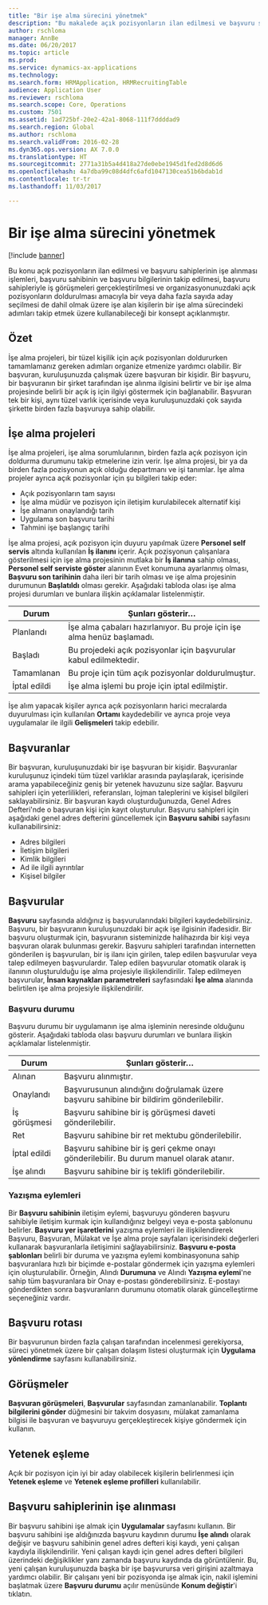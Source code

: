 ```yaml
---
title: "Bir işe alma sürecini yönetmek"
description: "Bu makalede açık pozisyonların ilan edilmesi ve başvuru sahiplerinin işe alınması işlemleri, başvuru sahibinin ve başvuru bilgilerinin takip edilmesi, başvuru sahipleriyle iş görüşmeleri gerçekleştirilmesi ve organizasyonunuzdaki açık pozisyonların doldurulması amacıyla bir veya daha fazla sayıda aday seçilmesi de dahil olmak üzere işe alan kişilerin bir işe alma sürecindeki adımları takip etmek üzere kullanabileceği bir konsept açıklanmıştır."
author: rschloma
manager: AnnBe
ms.date: 06/20/2017
ms.topic: article
ms.prod: 
ms.service: dynamics-ax-applications
ms.technology: 
ms.search.form: HRMApplication, HRMRecruitingTable
audience: Application User
ms.reviewer: rschloma
ms.search.scope: Core, Operations
ms.custom: 7501
ms.assetid: 1ad725bf-20e2-42a1-8068-111f7ddddad9
ms.search.region: Global
ms.author: rschloma
ms.search.validFrom: 2016-02-28
ms.dyn365.ops.version: AX 7.0.0
ms.translationtype: HT
ms.sourcegitcommit: 2771a31b5a4d418a27de0ebe1945d1fed2d8d6d6
ms.openlocfilehash: 4a7dba99c08d4dfc6afd1047130cea51b6bdab1d
ms.contentlocale: tr-tr
ms.lasthandoff: 11/03/2017

---
```


# <a name="manage-a-recruiting-process"></a>Bir işe alma sürecini yönetmek

[!include [banner](../includes/banner.md)]

Bu konu açık pozisyonların ilan edilmesi ve başvuru sahiplerinin işe alınması işlemleri, başvuru sahibinin ve başvuru bilgilerinin takip edilmesi, başvuru sahipleriyle iş görüşmeleri gerçekleştirilmesi ve organizasyonunuzdaki açık pozisyonların doldurulması amacıyla bir veya daha fazla sayıda aday seçilmesi de dahil olmak üzere işe alan kişilerin bir işe alma sürecindeki adımları takip etmek üzere kullanabileceği bir konsept açıklanmıştır.

<a name="overview"></a>Özet
--------

İşe alma projeleri, bir tüzel kişilik için açık pozisyonları doldururken tamamlamanız gereken adımları organize etmenize yardımcı olabilir. Bir başvuran, kuruluşunuzda çalışmak üzere başvuran bir kişidir.  Bir başvuru, bir başvuranın bir şirket tarafından işe alınma ilgisini belirtir ve bir işe alma projesinde belirli bir açık iş için ilgiyi göstermek için bağlanabilir.  Başvuran tek bir kişi, aynı tüzel varlık içerisinde veya kuruluşunuzdaki çok sayıda şirkette birden fazla başvuruya sahip olabilir.

<a name="recruitment-projects"></a>İşe alma projeleri
--------------------

İşe alma projeleri, işe alma sorumlularının, birden fazla açık pozisyon için doldurma durumunu takip etmelerine izin verir.  İşe alma projesi, bir ya da birden fazla pozisyonun açık olduğu departmanı ve işi tanımlar. İşe alma projeler ayrıca açık pozisyonlar için şu bilgileri takip eder:
-   Açık pozisyonların tam sayısı
-   İşe alma müdür ve pozisyon için iletişim kurulabilecek alternatif kişi
-   İşe almanın onaylandığı tarih
-   Uygulama son başvuru tarihi
-   Tahmini işe başlangıç tarihi

İşe alma projesi, açık pozisyon için duyuru yapılmak üzere **Personel self servis** altında kullanılan **İş ilanını** içerir. Açık pozisyonun çalışanlara gösterilmesi için işe alma projesinin mutlaka bir **İş ilanına** sahip olması, **Personel self serviste göster** alanının Evet konumuna ayarlanmış olması, **Başvuru son tarihinin** daha ileri bir tarih olması ve işe alma projesinin durumunun **Başlatıldı** olması gerekir. Aşağıdaki tabloda olası işe alma projesi durumları ve bunlara ilişkin açıklamalar listelenmiştir.

| **Durum**    | **Şunları gösterir…**                                                                  |
|-----------|------------------------------------------------------------------------------------------|
| Planlandı | İşe alma çabaları hazırlanıyor.  Bu proje için işe alma henüz başlamadı. |
| Başladı   | Bu projedeki açık pozisyonlar için başvurular kabul edilmektedir.                    |
| Tamamlanan  | Bu proje için tüm açık pozisyonlar doldurulmuştur.                                          |
| İptal edildi  | İşe alma işlemi bu proje için iptal edilmiştir.                                           |

İşe alım yapacak kişiler ayrıca açık pozisyonların harici mecralarda duyurulması için kullanılan **Ortamı** kaydedebilir ve ayrıca proje veya uygulamalar ile ilgili **Gelişmeleri** takip edebilir.

<a name="applicants"></a>Başvuranlar
----------

Bir başvuran, kuruluşunuzdaki bir işe başvuran bir kişidir.  Başvuranlar kuruluşunuz içindeki tüm tüzel varlıklar arasında paylaşılarak, içerisinde arama yapabileceğiniz geniş bir yetenek havuzunu size sağlar. Başvuru sahipleri için yeterlilikleri, referansları, lojman taleplerini ve kişisel bilgileri saklayabilirsiniz. Bir başvuran kaydı oluşturduğunuzda, Genel Adres Defteri'nde o başvuran kişi için kayıt oluşturulur. Başvuru sahipleri için aşağıdaki genel adres defterini güncellemek için **Başvuru sahibi** sayfasını kullanabilirsiniz:
-   Adres bilgileri
-   İletişim bilgileri
-   Kimlik bilgileri
-   Ad ile ilgili ayrıntılar
-   Kişisel bilgiler

## <a name="applications"></a>Başvurular
**Başvuru** sayfasında aldığınız iş başvurularındaki bilgileri kaydedebilirsiniz. Başvuru, bir başvuranın kuruluşunuzdaki bir açık işe ilgisinin ifadesidir.  Bir başvuru oluşturmak için, başvuranın sisteminizde halihazırda bir kişi veya başvuran olarak bulunması gerekir.
Başvuru sahipleri tarafından internetten gönderilen iş başvuruları, bir iş ilanı için girilen, talep edilen başvurular veya talep edilmeyen başvurulardır. Talep edilen başvurular otomatik olarak iş ilanının oluşturulduğu işe alma projesiyle ilişkilendirilir. Talep edilmeyen başvurular, **İnsan kaynakları parametreleri** sayfasındaki **İşe alma** alanında belirtilen işe alma projesiyle ilişkilendirilir.
### <a name="application-status"></a>Başvuru durumu

Başvuru durumu bir uygulamanın işe alma işleminin neresinde olduğunu gösterir. Aşağıdaki tabloda olası başvuru durumları ve bunlara ilişkin açıklamalar listelenmiştir.

| Durum    | Şunları gösterir…                                                                           |
|-----------|-------------------------------------------------------------------------------------------|
| Alınan  | Başvuru alınmıştır.                                                             |
| Onaylandı | Başvurusunun alındığını doğrulamak üzere başvuru sahibine bir bildirim gönderilebilir.            |
| İş görüşmesi | Başvuru sahibine bir iş görüşmesi daveti gönderilebilir.                                     |
| Ret | Başvuru sahibine bir ret mektubu gönderilebilir.                                          |
| İptal edildi  | Başvuru sahibine bir iş geri çekme onayı gönderilebilir. Bu durum manuel olarak atanır. |
| İşe alındı  | Başvuru sahibine bir iş teklifi gönderilebilir.                                         |

### <a name="correspondence-actions"></a>Yazışma eylemleri

Bir **Başvuru sahibinin** iletişim eylemi, başvuruyu gönderen başvuru sahibiyle iletişim kurmak için kullandığınız belgeyi veya e-posta şablonunu belirler. **Başvuru yer işaretlerini** yazışma eylemleri ile ilişkilendirerek Başvuru, Başvuran, Mülakat ve İşe alma proje sayfaları içerisindeki değerleri kullanarak başvuranlarla iletişimini sağlayabilirsiniz.  **Başvuru e-posta şablonları** belirli bir duruma ve yazışma eylemi kombinasyonuna sahip başvuranlara hızlı bir biçimde e-postalar göndermek için yazışma eylemleri için oluşturulabilir. Örneğin, Alındı **Durumuna** ve Alındı **Yazışma eylemi**'ne sahip tüm başvuranlara bir Onay e-postası gönderebilirsiniz.  E-postayı gönderdikten sonra başvuranların durumunu otomatik olarak güncelleştirme seçeneğiniz vardır.

## <a name="application-routing"></a>Başvuru rotası

Bir başvurunun birden fazla çalışan tarafından incelenmesi gerekiyorsa, süreci yönetmek üzere bir çalışan dolaşım listesi oluşturmak için **Uygulama yönlendirme** sayfasını kullanabilirsiniz.

## <a name="interviews"></a>Görüşmeler

**Başvuran görüşmeleri**, **Başvurular** sayfasından zamanlanabilir.  **Toplantı bilgilerini gönder** düğmesini bir takvim dosyasını, mülakat zamanlama bilgisi ile başvuran ve başvuruyu gerçekleştirecek kişiye göndermek için kullanın.

## <a name="skill-mapping"></a>Yetenek eşleme

Açık bir pozisyon için iyi bir aday olabilecek kişilerin belirlenmesi için **Yetenek eşleme** ve **Yetenek eşleme profilleri** kullanılabilir.

## <a name="hiring-applicants"></a>Başvuru sahiplerinin işe alınması

Bir başvuru sahibini işe almak için **Uygulamalar** sayfasını kullanın. Bir başvuru sahibini işe aldığınızda başvuru kaydının durumu **İşe alındı** olarak değişir ve başvuru sahibinin genel adres defteri kişi kaydı, yeni çalışan kaydıyla ilişkilendirilir. Yeni çalışan kaydı için genel adres defteri bilgileri üzerindeki değişiklikler yanı zamanda başvuru kaydında da görüntülenir. Bu, yeni çalışan kuruluşunuzda başka bir işe başvurursa veri girişini azaltmaya yardımcı olabilir.  Bir çalışanı yeni bir pozisyonda işe almak için, nakil işlemini başlatmak üzere **Başvuru durumu** açılır menüsünde **Konum değiştir**'i tıklatın.






